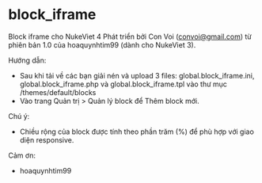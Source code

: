 # block_iframe
Block iframe cho NukeViet 4
Phát triển bởi Con Voi (convoi@gmail.com) từ phiên bản 1.0 của hoaquynhtim99 (dành cho NukeViet 3).

Hướng dẫn:
- Sau khi tải về các bạn giải nén và upload 3 files: global.block_iframe.ini, global.block_iframe.php và global.block_iframe.tpl vào thư mục /themes/default/blocks
- Vào trang Quản trị > Quản lý block để Thêm block mới.

Chú ý:
- Chiều rộng của block được tính theo phần trăm (%) để phù hợp với giao diện responsive.

Cảm ơn:
- hoaquynhtim99
